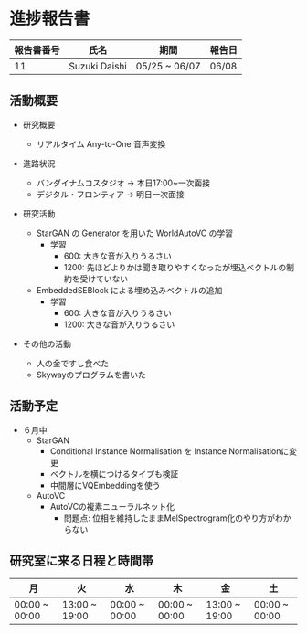 
# 進捗報告書

報告書番号 | 氏名   | 期間         | 報告日
----- | ---- | ---------- | ---
11    | Suzuki Daishi | 05/25 ~ 06/07 | 06/08  

## 活動概要

- 研究概要
  - リアルタイム Any-to-One 音声変換

- 進路状況
  - バンダイナムコスタジオ -> 本日17:00~一次面接
  - デジタル・フロンティア -> 明日一次面接

- 研究活動
  - StarGAN の Generator を用いた WorldAutoVC の学習
    - 学習
      - 600:  大きな音が入りうるさい
      - 1200: 先ほどよりかは聞き取りやすくなったが埋込ベクトルの制約を受けていない
  - EmbeddedSEBlock による埋め込みベクトルの追加
    - 学習
      - 600:  大きな音が入りうるさい
      - 1200: 大きな音が入りうるさい

- その他の活動
  - 人の金ですし食べた
  - Skywayのプログラムを書いた

## 活動予定

- ６月中
  - StarGAN
    - Conditional Instance Normalisation を Instance Normalisationに変更
    - ベクトルを横につけるタイプも検証
    - 中間層にVQEmbeddingを使う
  - AutoVC
    - AutoVCの複素ニューラルネット化
      - 問題点: 位相を維持したままMelSpectrogram化のやり方がわからない

## 研究室に来る日程と時間帯

| 月             | 火            | 水            | 木            | 金             | 土
| ------------- | ------------- | ------------- | ------------- | ------------- | -------------
| 00:00 ~ 00:00 | 13:00 ~ 19:00 | 00:00 ~ 00:00 | 00:00 ~ 00:00 |13:00 ~ 19:00 | 00:00 ~ 00:00
